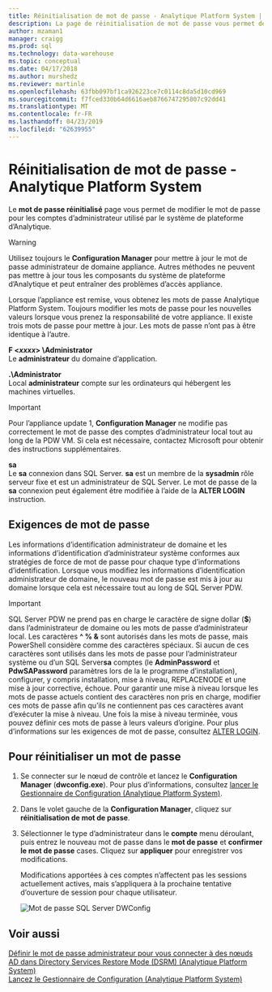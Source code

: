 ```yaml
---
title: Réinitialisation de mot de passe - Analytique Platform System | Microsoft Docs
description: La page de réinitialisation de mot de passe vous permet de modifier le mot de passe pour les comptes d’administrateur utilisé par le système de plateforme d’Analytique.
author: mzaman1
manager: craigg
ms.prod: sql
ms.technology: data-warehouse
ms.topic: conceptual
ms.date: 04/17/2018
ms.author: murshedz
ms.reviewer: martinle
ms.openlocfilehash: 63fbb097bf1ca926223ce7c0114c8da5d10cd969
ms.sourcegitcommit: f7fced330b64d6616aeb8766747295807c92dd41
ms.translationtype: MT
ms.contentlocale: fr-FR
ms.lasthandoff: 04/23/2019
ms.locfileid: "62639955"
---
```

# <a name="password-reset---analytics-platform-system"></a>Réinitialisation de mot de passe - Analytique Platform System
Le **mot de passe réinitialisé** page vous permet de modifier le mot de passe pour les comptes d’administrateur utilisé par le système de plateforme d’Analytique.  
  
> [!WARNING]  
> Utilisez toujours le **Configuration Manager** pour mettre à jour le mot de passe administrateur de domaine appliance. Autres méthodes ne peuvent pas mettre à jour tous les composants du système de plateforme d’Analytique et peut entraîner des problèmes d’accès appliance.  
  
Lorsque l’appliance est remise, vous obtenez les mots de passe Analytique Platform System. Toujours modifier les mots de passe pour les nouvelles valeurs lorsque vous prenez la responsabilité de votre appliance. Il existe trois mots de passe pour mettre à jour. Les mots de passe n’ont pas à être identique à l’autre.  
  
**F <*xxxx*> \Administrator**  
Le **administrateur** du domaine d’application.  
  
**.\Administrator**  
Local **administrateur** compte sur les ordinateurs qui hébergent les machines virtuelles.  
  
> [!IMPORTANT]  
> Pour l’appliance update 1, **Configuration Manager** ne modifie pas correctement le mot de passe des comptes d’administrateur local tout au long de la PDW VM. Si cela est nécessaire, contactez Microsoft pour obtenir des instructions supplémentaires.  
  
**sa**  
Le **sa** connexion dans SQL Server. **sa** est un membre de la **sysadmin** rôle serveur fixe et est un administrateur de SQL Server. Le mot de passe de la **sa** connexion peut également être modifiée à l’aide de la **ALTER LOGIN** instruction.  
  
## <a name="password-requirements"></a>Exigences de mot de passe  
Les informations d’identification administrateur de domaine et les informations d’identification d’administrateur système conformes aux stratégies de force de mot de passe pour chaque type d’informations d’identification. Lorsque vous modifiez les informations d’identification administrateur de domaine, le nouveau mot de passe est mis à jour au domaine lorsque cela est nécessaire tout au long de SQL Server PDW.  
  
> [!IMPORTANT]  
> SQL Server PDW ne prend pas en charge le caractère de signe dollar (**$**) dans l’administrateur de domaine ou les mots de passe d’administrateur local. Les caractères **^ % &** sont autorisés dans les mots de passe, mais PowerShell considère comme des caractères spéciaux. Si aucun de ces caractères sont utilisés dans les mots de passe pour l’administrateur système ou d’un SQL Server**sa** comptes (le **AdminPassword** et **PdwSAPassword** paramètres lors de la le programme d’installation), configurer, y compris installation, mise à niveau, REPLACENODE et une mise à jour corrective, échoue. Pour garantir une mise à niveau lorsque les mots de passe actuels contient des caractères non pris en charge, modifier ces mots de passe afin qu’ils ne contiennent pas ces caractères avant d’exécuter la mise à niveau. Une fois la mise à niveau terminée, vous pouvez définir ces mots de passe à leurs valeurs d’origine. Pour plus d’informations sur les exigences de mot de passe, consultez [ALTER LOGIN](../t-sql/statements/alter-login-transact-sql.md).  
  
## <a name="to-reset-a-password"></a>Pour réinitialiser un mot de passe  
  
1.  Se connecter sur le nœud de contrôle et lancez le **Configuration Manager** (**dwconfig.exe**). Pour plus d’informations, consultez [lancer le Gestionnaire de Configuration &#40;Analytique Platform System&#41;](launch-the-configuration-manager.md).  
  
2.  Dans le volet gauche de la **Configuration Manager**, cliquez sur **réinitialisation de mot de passe**.  
  
3.  Sélectionner le type d’administrateur dans le **compte** menu déroulant, puis entrez le nouveau mot de passe dans le **mot de passe** et **confirmer le mot de passe** cases. Cliquez sur **appliquer** pour enregistrer vos modifications.  
  
    Modifications apportées à ces comptes n’affectent pas les sessions actuellement actives, mais s’appliquera à la prochaine tentative d’ouverture de session pour chaque utilisateur.  
  
    ![Mot de passe SQL Server DWConfig](./media/password-reset/SQL_Server_PDW_DWConfig_TopPW.png "SQL_Server_PDW_DWConfig_TopPW")  
  
## <a name="see-also"></a>Voir aussi  
[Définir le mot de passe administrateur pour vous connecter à des nœuds AD dans Directory Services Restore Mode &#40;DSRM&#41; &#40;Analytique Platform System&#41;](set-admin-password-for-logging-on-to-ad-nodes-in-directory-services-restore-mode.md)  
[Lancez le Gestionnaire de Configuration &#40;Analytique Platform System&#41;](launch-the-configuration-manager.md)  
  
